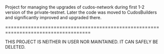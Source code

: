 Project for managing the upgrades of cudos-network during first 1-2 version of the private-testnet. Later the code was moved to CudosBuilders and significantly improved and upgraded there.

====================================================================================

THIS PROJECT IS NEITHER IN USER NOR MAINTAINED. IT CAN SAFELY BE DELETED.
